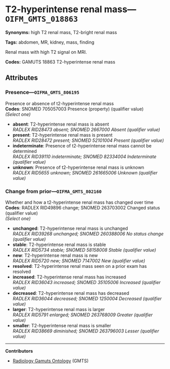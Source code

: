 # T2-hyperintense renal mass—`OIFM_GMTS_018863`

**Synonyms:** high T2 renal mass, T2-bright renal mass

**Tags:** abdomen, MR, kidney, mass, finding

Renal mass with high T2 signal on MRI.

**Codes:** GAMUTS 18863 T2-hyperintense renal mass

## Attributes

### Presence—`OIFMA_GMTS_806195`

Presence or absence of t2-hyperintense renal mass  
**Codes**: SNOMED 705057003 Presence (property) (qualifier value)  
*(Select one)*

- **absent**: T2-hyperintense renal mass is absent  
_RADLEX RID28473 absent; SNOMED 2667000 Absent (qualifier value)_
- **present**: T2-hyperintense renal mass is present  
_RADLEX RID28472 present; SNOMED 52101004 Present (qualifier value)_
- **indeterminate**: Presence of t2-hyperintense renal mass cannot be determined  
_RADLEX RID39110 indeterminate; SNOMED 82334004 Indeterminate (qualifier value)_
- **unknown**: Presence of t2-hyperintense renal mass is unknown  
_RADLEX RID5655 unknown; SNOMED 261665006 Unknown (qualifier value)_

### Change from prior—`OIFMA_GMTS_802160`

Whether and how a t2-hyperintense renal mass has changed over time  
**Codes**: RADLEX RID49896 change; SNOMED 263703002 Changed status (qualifier value)  
*(Select one)*

- **unchanged**: T2-hyperintense renal mass is unchanged  
_RADLEX RID39268 unchanged; SNOMED 260388006 No status change (qualifier value)_
- **stable**: T2-hyperintense renal mass is stable  
_RADLEX RID5734 stable; SNOMED 58158008 Stable (qualifier value)_
- **new**: T2-hyperintense renal mass is new  
_RADLEX RID5720 new; SNOMED 7147002 New (qualifier value)_
- **resolved**: T2-hyperintense renal mass seen on a prior exam has resolved  
- **increased**: T2-hyperintense renal mass has increased  
_RADLEX RID36043 increased; SNOMED 35105006 Increased (qualifier value)_
- **decreased**: T2-hyperintense renal mass has decreased  
_RADLEX RID36044 decreased; SNOMED 1250004 Decreased (qualifier value)_
- **larger**: T2-hyperintense renal mass is larger  
_RADLEX RID5791 enlarged; SNOMED 263768009 Greater (qualifier value)_
- **smaller**: T2-hyperintense renal mass is smaller  
_RADLEX RID38669 diminished; SNOMED 263796003 Lesser (qualifier value)_

---

**Contributors**

- [Radiology Gamuts Ontology](https://gamuts.net/) (GMTS)